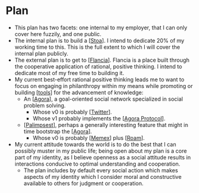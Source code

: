 # Plan
- This plan has two facets: one internal to my employer, that I can only cover here fuzzily, and one public.
- The internal plan is to build a [[Stoa]]. I intend to dedicate 20% of my working time to this. This is the full extent to which I will cover the internal plan publicly.
- The external plan is to get to [[Flancia]]. Flancia is a place built through the cooperative application of rational, positive thinking. I intend to dedicate most of my free time to building it.
- My current best-effort rational positive thinking leads me to want to focus on engaging in philanthropy within my means while promoting or building [[tools]] for the advancement of knowledge:
    - An [[Agora]], a goal-oriented social network specialized in social problem solving.
        - Whose v0 is probably [[Twitter]].
        - Whose v1 probably implements the [[Agora Protocol]].
    - [[Palimpsest]], perhaps a generally interesting feature that might in time bootstrap the [[Agora]].
        - Whose v0 is probably [[Memex]] plus [[Roam]].
- My current attitude towards the world is to do the best that I can possibly muster in my public life; being open about my plan is a core part of my identity, as I believe openness as a social attitude results in interactions conducive to optimal understanding and cooperation.
    - The plan includes by default every social action which makes aspects of my identity which I consider moral and constructive available to others for judgment or cooperation.

[//begin]: # "Autogenerated link references for markdown compatibility"
[Stoa]: stoa.md "Stoa"
[Flancia]: flancia.md "Flancia"
[tools]: tools.md "Tools"
[Agora]: agora.md "Agora"
[Twitter]: twitter.md "Twitter"
[Agora Protocol]: agora-protocol.md "Agora Protocol"
[Palimpsest]: palimpsest.md "Palimpsest"
[Memex]: memex.md "Memex"
[Roam]: roam.md "Roam"
[//end]: # "Autogenerated link references"